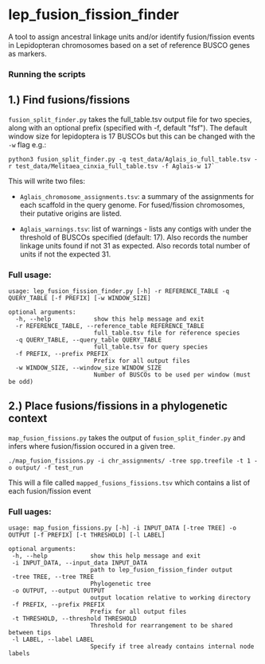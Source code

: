 # lep_fusion_fission_finder
A tool to assign ancestral linkage units and/or identify fusion/fission events in Lepidopteran chromosomes based on a set of reference BUSCO genes as markers.

### Running the scripts

## 1.) Find fusions/fissions
`fusion_split_finder.py` takes the full_table.tsv output file for two species, along with an optional prefix (specified with -f, default "fsf"). The default window size for lepidoptera is 17 BUSCOs but this can be changed with the `-w` flag e.g.:

```
python3 fusion_split_finder.py -q test_data/Aglais_io_full_table.tsv -r test_data/Melitaea_cinxia_full_table.tsv -f Aglais-w 17`
```

This will write two files:

- `Aglais_chromosome_assignments.tsv`: a summary of the assignments for each scaffold in the query genome. For fused/fission chromosomes, their putative origins are listed. 

- `Aglais_warnings.tsv`: list of warnings - lists any contigs with under the threshold of BUSCOs specified (default: 17). Also records the number linkage units found if not 31 as expected. Also records total number of units if not the expected 31.

### Full usage: 

```
usage: lep_fusion_fission_finder.py [-h] -r REFERENCE_TABLE -q QUERY_TABLE [-f PREFIX] [-w WINDOW_SIZE]

optional arguments:
  -h, --help            show this help message and exit
  -r REFERENCE_TABLE, --reference_table REFERENCE_TABLE
                        full_table.tsv file for reference species
  -q QUERY_TABLE, --query_table QUERY_TABLE
                        full_table.tsv for query species
  -f PREFIX, --prefix PREFIX
                        Prefix for all output files
  -w WINDOW_SIZE, --window_size WINDOW_SIZE
                        Number of BUSCOs to be used per window (must be odd)
 ```
 
 ## 2.) Place fusions/fissions in a phylogenetic context
 
 `map_fusion_fissions.py` takes the output of `fusion_split_finder.py` and infers where fusion/fission occured in a given tree.
 
 `./map_fusion_fissions.py -i chr_assignments/ -tree spp.treefile -t 1 -o output/ -f test_run`
 
 This will a file called `mapped_fusions_fissions.tsv` which contains a list of each fusion/fission event 
 
 
 ### Full uages:
 
 ```
usage: map_fusion_fissions.py [-h] -i INPUT_DATA [-tree TREE] -o OUTPUT [-f PREFIX] [-t THRESHOLD] [-l LABEL]

optional arguments:
  -h, --help            show this help message and exit
  -i INPUT_DATA, --input_data INPUT_DATA
                        path to lep_fusion_fission_finder output
  -tree TREE, --tree TREE
                        Phylogenetic tree
  -o OUTPUT, --output OUTPUT
                        output location relative to working directory
  -f PREFIX, --prefix PREFIX
                        Prefix for all output files
  -t THRESHOLD, --threshold THRESHOLD
                        Threshold for rearrangement to be shared between tips
  -l LABEL, --label LABEL
                        Specify if tree already contains internal node labels
 ```

